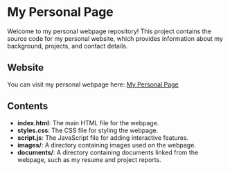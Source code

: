 # My Personal Page

Welcome to my personal webpage repository! This project contains the source code for my personal website, which provides information about my background, projects, and contact details.

## Website

You can visit my personal webpage here: [My Personal Page](https://whatere.github.io/my-personal-page)

## Contents

- **index.html**: The main HTML file for the webpage.
- **styles.css**: The CSS file for styling the webpage.
- **script.js**: The JavaScript file for adding interactive features.
- **images/**: A directory containing images used on the webpage.
- **documents/**: A directory containing documents linked from the webpage, such as my resume and project reports.
